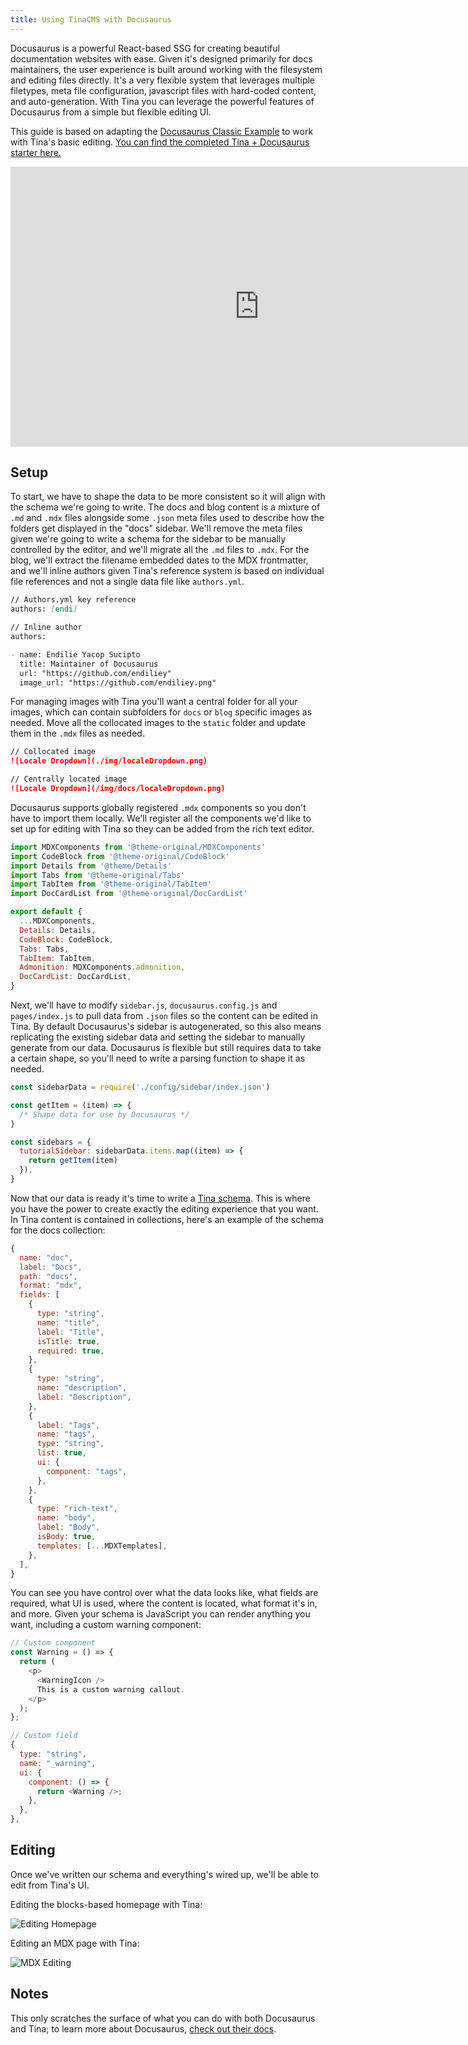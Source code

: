 ```yaml
---
title: Using TinaCMS with Docusaurus
---
```


Docusaurus is a powerful React-based SSG for creating beautiful documentation websites with ease. Given it's designed primarily for docs maintainers, the user experience is built around working with the filesystem and editing files directly. It's a very flexible system that leverages multiple filetypes, meta file configuration, javascript files with hard-coded content, and auto-generation. With Tina you can leverage the powerful features of Docusaurus from a simple but flexible editing UI.

This guide is based on adapting the [Docusaurus Classic Example](https://github.com/facebook/docusaurus/tree/main/examples/classic) to work with Tina's basic editing. [You can find the completed Tina + Docusaurus starter here.](https://github.com/tinacms/tinasaurus)

<iframe
  width="796"
  height="448"
  src="https://www.youtube.com/embed/2bHBwM54UB8"
  title="YouTube video player"
  frameBorder="0"
  allow="accelerometer; autoplay; clipboard-write; encrypted-media; gyroscope; picture-in-picture"
  allowFullScreen={true}
></iframe>

## Setup

To start, we have to shape the data to be more consistent so it will align with the schema we're going to write. The docs and blog content is a mixture of `.md` and `.mdx` files alongside some `.json` meta files used to describe how the folders get displayed in the "docs" sidebar. We'll remove the meta files given we're going to write a schema for the sidebar to be manually controlled by the editor, and we'll migrate all the `.md` files to `.mdx`. For the blog, we'll extract the filename embedded dates to the MDX frontmatter, and we'll inline authors given Tina's reference system is based on individual file references and not a single data file like `authors.yml`.

```md
// Authors.yml key reference
authors: [endi]

// Inline author
authors:

- name: Endilie Yacop Sucipto
  title: Maintainer of Docusaurus
  url: "https://github.com/endiliey"
  image_url: "https://github.com/endiliey.png"
```

For managing images with Tina you'll want a central folder for all your images, which can contain subfolders for `docs` or `blog` specific images as needed. Move all the collocated images to the `static` folder and update them in the `.mdx` files as needed.

```md
// Collocated image
![Locale Dropdown](./img/localeDropdown.png)

// Centrally located image
![Locale Dropdown](/img/docs/localeDropdown.png)
```

Docusaurus supports globally registered `.mdx` components so you don't have to import them locally. We'll register all the components we'd like to set up for editing with Tina so they can be added from the rich text editor.

```js
import MDXComponents from '@theme-original/MDXComponents'
import CodeBlock from '@theme-original/CodeBlock'
import Details from '@theme/Details'
import Tabs from '@theme-original/Tabs'
import TabItem from '@theme-original/TabItem'
import DocCardList from '@theme-original/DocCardList'

export default {
  ...MDXComponents,
  Details: Details,
  CodeBlock: CodeBlock,
  Tabs: Tabs,
  TabItem: TabItem,
  Admonition: MDXComponents.admonition,
  DocCardList: DocCardList,
}
```

Next, we'll have to modify `sidebar.js`, `docusaurus.config.js` and `pages/index.js` to pull data from `.json` files so the content can be edited in Tina. By default Docusaurus's sidebar is autogenerated, so this also means replicating the existing sidebar data and setting the sidebar to manually generate from our data. Docusaurus is flexible but still requires data to take a certain shape, so you'll need to write a parsing function to shape it as needed.

```js
const sidebarData = require('./config/sidebar/index.json')

const getItem = (item) => {
  /* Shape data for use by Docusaurus */
}

const sidebars = {
  tutorialSidebar: sidebarData.items.map((item) => {
    return getItem(item)
  }),
}
```

Now that our data is ready it's time to write a [Tina schema](/docs/schema/). This is where you have the power to create exactly the editing experience that you want. In Tina content is contained in collections, here's an example of the schema for the docs collection:

```js
{
  name: "doc",
  label: "Docs",
  path: "docs",
  format: "mdx",
  fields: [
    {
      type: "string",
      name: "title",
      label: "Title",
      isTitle: true,
      required: true,
    },
    {
      type: "string",
      name: "description",
      label: "Description",
    },
    {
      label: "Tags",
      name: "tags",
      type: "string",
      list: true,
      ui: {
        component: "tags",
      },
    },
    {
      type: "rich-text",
      name: "body",
      label: "Body",
      isBody: true,
      templates: [...MDXTemplates],
    },
  ],
}
```

You can see you have control over what the data looks like, what fields are required, what UI is used, where the content is located, what format it's in, and more. Given your schema is JavaScript you can render anything you want, including a custom warning component:

```js
// Custom component
const Warning = () => {
  return (
    <p>
      <WarningIcon />
      This is a custom warning callout.
    </p>
  );
};

// Custom field
{
  type: "string",
  name: "_warning",
  ui: {
    component: () => {
      return <Warning />;
    },
  },
},
```

## Editing

Once we've written our schema and everything's wired up, we'll be able to edit from Tina's UI.

Editing the blocks-based homepage with Tina:

![Editing Homepage](https://res.cloudinary.com/forestry-demo/image/upload/v1675108174/tina-io/docs/docusaurus/tinasaurus-home-editing.png 'Editing the Docusaurus example homepage in Tina')

Editing an MDX page with Tina:

![MDX Editing](https://res.cloudinary.com/forestry-demo/image/upload/v1675108174/tina-io/docs/docusaurus/tinasaurus-doc-editing.png 'Editing MDX Docusaurus Page in TinaCMS')

## Notes

This only scratches the surface of what you can do with both Docusaurus and Tina; to learn more about Docusaurus, [check out their docs](https://docusaurus.io/docs).
